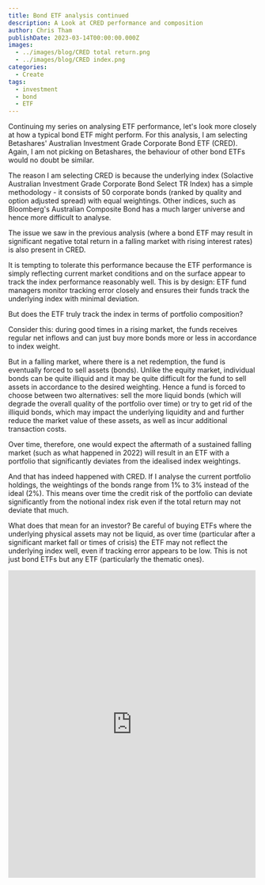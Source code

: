 ```yaml
---
title: Bond ETF analysis continued
description: A Look at CRED performance and composition
author: Chris Tham
publishDate: 2023-03-14T00:00:00.000Z
images:
  - ../images/blog/CRED total return.png
  - ../images/blog/CRED index.png
categories:
  - Create
tags:
  - investment
  - bond
  - ETF
---
```


Continuing my series on analysing ETF performance, let's look more closely at how a typical bond ETF might perform. For this analysis, I am selecting Betashares' Australian Investment Grade Corporate Bond ETF (CRED). Again, I am not picking on Betashares, the behaviour of other bond ETFs would no doubt be similar.

The reason I am selecting CRED is because the underlying index (Solactive Australian Investment Grade Corporate Bond Select TR Index) has a simple methodology - it consists of 50 corporate bonds (ranked by quality and option adjusted spread) with equal weightings. Other indices, such as Bloomberg's Australian Composite Bond has a much larger universe and hence more difficult to analyse.

The issue we saw in the previous analysis (where a bond ETF may result in significant negative total return in a falling market with rising interest rates) is also present in CRED.

It is tempting to tolerate this performance because the ETF performance is simply reflecting current market conditions and on the surface appear to track the index performance reasonably well. This is by design: ETF fund managers monitor tracking error closely and ensures their funds track the underlying index with minimal deviation.

But does the ETF truly track the index in terms of portfolio composition?

Consider this: during good times in a rising market, the funds receives regular net inflows and can just buy more bonds more or less in accordance to index weight.

But in a falling market, where there is a net redemption, the fund is eventually forced to sell assets (bonds). Unlike the equity market, individual bonds can be quite illiquid and it may be quite difficult for the fund to sell assets in accordance to the desired weighting. Hence a fund is forced to choose between two alternatives: sell the more liquid bonds (which will degrade the overall quality of the portfolio over time) or try to get rid of the illiquid bonds, which may impact the underlying liquidity and and further reduce the market value of these assets, as well as incur additional transaction costs.

Over time, therefore, one would expect the aftermath of a sustained falling market (such as what happened in 2022) will result in an ETF with a portfolio that significantly deviates from the idealised index weightings.

And that has indeed happened with CRED. If I analyse the current portfolio holdings, the weightings of the bonds range from 1% to 3% instead of the ideal (2%). This means over time the credit risk of the portfolio can deviate significantly from the notional index risk even if the total return may not deviate that much.

What does that mean for an investor? Be careful of buying ETFs where the underlying physical assets may not be liquid, as over time (particular after a significant market fall or times of crisis) the ETF may not reflect the underlying index well, even if tracking error appears to be low. This is not just bond ETFs but any ETF (particularly the thematic ones).

<iframe src="https://www.facebook.com/plugins/post.php?href=https%3A%2F%2Fwww.facebook.com%2Fchris1.tham%2Fposts%2Fpfbid02EXu7qPr6ZjnLpuSPWZkwqKM8d1TDcyHx6wLUjEXm1d1AEKLkAMBw1oBfoxAZ9eBSl&show_text=true&width=500" width="500" height="621" style="border:none;overflow:hidden" scrolling="no" frameborder="0" allowfullscreen="true" allow="autoplay; clipboard-write; encrypted-media; picture-in-picture; web-share"></iframe>
